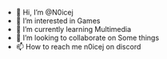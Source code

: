 - 👋 Hi, I’m @N0icej
- 👀 I’m interested in Games
- 🌱 I’m currently learning Multimedia
- 💞️ I’m looking to collaborate on Some things
- 📫 How to reach me n0icej on discord

<!---
N0icej/N0icej is a ✨ special ✨ repository because its `README.md` (this file) appears on your GitHub profile.
You can click the Preview link to take a look at your changes.
--->
